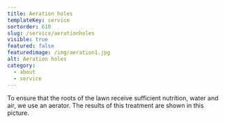 ```yaml
---
title: Aeration holes
templateKey: service
sortorder: 610
slug: /service/aerationholes
visible: true
featured: false
featuredimage: /img/aeration1.jpg
alt: Aeration holes
category:
  - about
  - service
---
```

To ensure that the roots of the lawn receive sufficient nutrition, water and air, we use an aerator. The results of this treatment 
are shown in this picture. 
